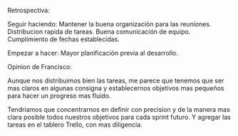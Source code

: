 Retrospectiva:

Seguir haciendo:
Mantener la buena organización para las reuniones.
Distribucion rapida de tareas.
Buena comunicación de equipo.
Cumplimiento de fechas establecidas.

Empezar a hacer:
Mayor planificación previa al desarrollo.


Opinion de Francisco:

Aunque nos distribuimos bien las tareas, 
me parece que tenemos que ser mas claros en algunas consigna y 
establecernos objetivos mas pequeños para hacer un progreso mas fluido.

Tendriamos que concentrarnos en definir con precision y de la manera 
mas clara posible todos nuestros objetivos para cada sprint futuro. Y 
agregar las tareas en el tablero Trello, con mas diligencia.
